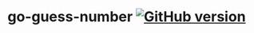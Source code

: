 # go-guess-number [![GitHub version](https://badge.fury.io/gh/sensorario%2Fgo-guess-number.svg)](https://github.com/sensorario/go-guess-number/releases)
